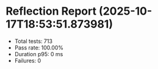 # Reflection Report (2025-10-17T18:53:51.873981)

- Total tests: 713
- Pass rate: 100.00%
- Duration p95: 0 ms
- Failures: 0

